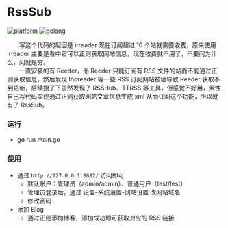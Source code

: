 <!--
* @Author: reber
* @Mail: reber0ask@qq.com
* @Date: 2021-10-16 13:05:00
* @LastEditTime: 2021-10-16 13:08:40
  -->
# RssSub

[![platform](https://img.shields.io/static/v1?label=platform&message=macOS%20|%20Linux&color=172b43)](https://github.com/reber0/Rpscan/tree/master)
[![golang](https://img.shields.io/static/v1?label=golang&message=1.17.2&color=346fb0)](https://go.dev/)

  写这个代码的起因是 irreader 现在订阅超过 10 个站就需要收费，原来使用 irreader 主要是看中它可以正则获取网站信息，现在收费就不用了，不要问为什么，问就是穷。  
  一直安装的有 Reeder，而 Reeder 只能订阅有 RSS 文件的站而不能通过正则获取信息，然后发现 Inoreader 等一些 RSS 订阅网站被墙导致 Reeder 获取不到更新，后续搜了下虽然发现了 RSSHub、TTRSS 等工具，但感觉不好用，索性自己写代码实现通过正则获取网站文章信息生成 xml 从而订阅这个功能，所以就有了 RssSub。

### 运行
* go run main.go

### 使用
* 通过 `http://127.0.0.1:8082/` 访问即可
    * 默认账户：管理员（admin/admin）、普通用户（test/test）
    * 管理员登录后，通过 设置-系统设置-网站设置 改网站域名
    * 修改密码
* 添加 Blog
    * 通过正则添加博客，添加成功即可获取对应的 RSS 链接
